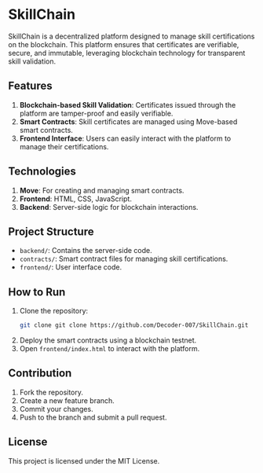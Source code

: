 # SkillChain

SkillChain is a decentralized platform designed to manage skill certifications on the blockchain. This platform ensures that certificates are verifiable, secure, and immutable, leveraging blockchain technology for transparent skill validation.

## Features

1. **Blockchain-based Skill Validation**: Certificates issued through the platform are tamper-proof and easily verifiable.
2. **Smart Contracts**: Skill certificates are managed using Move-based smart contracts.
3. **Frontend Interface**: Users can easily interact with the platform to manage their certifications.

## Technologies

1. **Move**: For creating and managing smart contracts.
2. **Frontend**: HTML, CSS, JavaScript.
3. **Backend**: Server-side logic for blockchain interactions.

## Project Structure

- `backend/`: Contains the server-side code.
- `contracts/`: Smart contract files for managing skill certifications.
- `frontend/`: User interface code.

## How to Run

1. Clone the repository:
   ```bash
   git clone git clone https://github.com/Decoder-007/SkillChain.git 
2. Deploy the smart contracts using a blockchain testnet.
3. Open `frontend/index.html` to interact with the platform.

## Contribution

1. Fork the repository.
2. Create a new feature branch.
3. Commit your changes.
4. Push to the branch and submit a pull request.

## License

This project is licensed under the MIT License.
